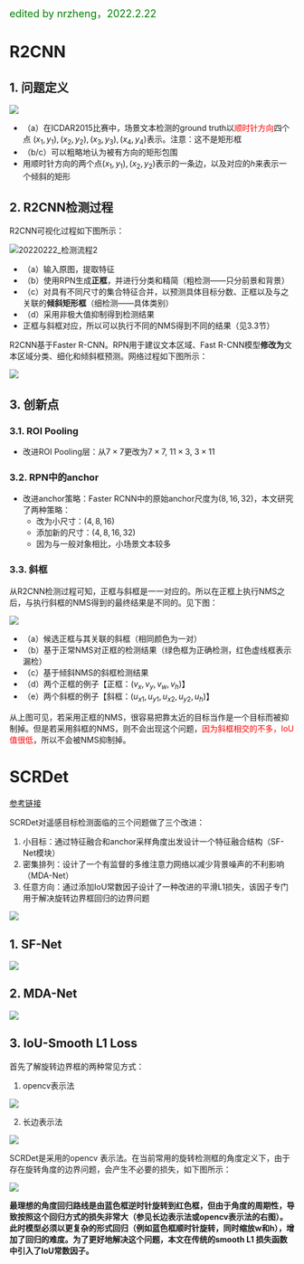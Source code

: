 <font color='green' size=4> edited by nrzheng，2022.2.22</font>

# R2CNN

## 1. 问题定义

![](../images/20220222/20220222_问题定义1.png)

- （a）在ICDAR2015比赛中，场景文本检测的ground truth以<font color='red'>顺时针方向</font>四个点 $(x_1,y_1), (x_2,y_2), (x_3,y_3), (x_4,y_4)$表示。注意：这不是矩形框
- （b/c）可以粗略地认为被有方向的矩形包围
-    用顺时针方向的两个点$(x_1,y_1), (x_2,y_2)$表示的一条边，以及对应的$h$来表示一个倾斜的矩形

## 2. R2CNN检测过程

R2CNN可视化过程如下图所示：

![20220222_检测流程2](../images/20220222/20220222_检测流程2.jpg)

- （a）输入原图，提取特征
- （b）使用RPN生成**正框**，并进行分类和精简（粗检测——只分前景和背景）
- （c）对具有不同尺寸的集合特征合并，以预测具体目标分数、正框以及与之关联的**倾斜矩形框**（细检测——具体类别）
- （d）采用非极大值抑制得到检测结果
-   正框与斜框对应，所以可以执行不同的NMS得到不同的结果（见3.3节）



R2CNN基于Faster R-CNN。RPN用于建议文本区域、Fast R-CNN模型**修改为**文本区域分类、细化和倾斜框预测。网络过程如下图所示：

![](../images/20220222/20220222_检测流程1.jpg)

## 3. 创新点

### 3.1. ROI Pooling

- 改进ROI Pooling层：从$7\times7$更改为$7\times7,\ 11\times3,\ 3\times11$

### 3.2. RPN中的anchor

- 改进anchor策略：Faster RCNN中的原始anchor尺度为$(8,16,32)$，本文研究了两种策略：
  - 改为小尺寸：$(4,8,16)$
  - 添加新的尺寸：$(4,8,16,32)$
  - 因为与一般对象相比，小场景文本较多

### 3.3. 斜框

从R2CNN检测过程可知，正框与斜框是一一对应的。所以在正框上执行NMS之后，与执行斜框的NMS得到的最终结果是不同的。见下图：

![](../images/20220222/20220222_检测结果.jpg)

- （a）候选正框与其关联的斜框（相同颜色为一对）
- （b）基于正常NMS对正框的检测结果（绿色框为正确检测，红色虚线框表示漏检）
- （c）基于倾斜NMS的斜框检测结果
- （d）两个正框的例子【正框：$(v_x,v_y,v_w,v_h)$】
- （e）两个斜框的例子【斜框：$(u_{x1},u_{y1},u_{x2},u_{y2},u_h)$】

从上图可见，若采用正框的NMS，很容易把靠太近的目标当作是一个目标而被抑制掉。但是若采用斜框的NMS，则不会出现这个问题，<font color='red'>因为斜框相交的不多，IoU值很低</font>，所以不会被NMS抑制掉。

# SCRDet

[参考链接](https://zhuanlan.zhihu.com/p/107400817)

SCRDet对遥感目标检测面临的三个问题做了三个改进：

1. 小目标：通过特征融合和anchor采样角度出发设计一个特征融合结构（SF-Net模块）
2. 密集排列：设计了一个有监督的多维注意力网络以减少背景噪声的不利影响（MDA-Net）
3. 任意方向：通过添加IoU常数因子设计了一种改进的平滑L1损失，该因子专门用于解决旋转边界框回归的边界问题

![](../images/20220222/20220222_SCRDet的网络结构.jpg)

## 1. SF-Net

![](../images/20220222/20220222_SFNet的结构.jpg)

## 2. MDA-Net

![](../images/20220222/20220222_MDA-Net的结构.jpg)

## 3. IoU-Smooth L1 Loss

首先了解旋转边界框的两种常见方式：

1. opencv表示法

![](../images/20220222/20220222_opencv表示法.jpg)

2. 长边表示法

![](../images/20220222/20220222_长边表示法.jpg)

SCRDet是采用的opencv 表示法。在当前常用的旋转检测框的角度定义下，由于存在旋转角度的边界问题，会产生不必要的损失，如下图所示：

![](../images/20220222/20220222_SCRDet表示.jpg)

**最理想的角度回归路线是由蓝色框逆时针旋转到红色框，但由于角度的周期性，导致按照这个回归方式的损失非常大（参见长边表示法或opencv表示法的右图）。此时模型必须以更复杂的形式回归（例如蓝色框顺时针旋转，同时缩放w和h），增加了回归的难度。为了更好地解决这个问题，本文在传统的smooth L1 损失函数中引入了IoU常数因子。**

